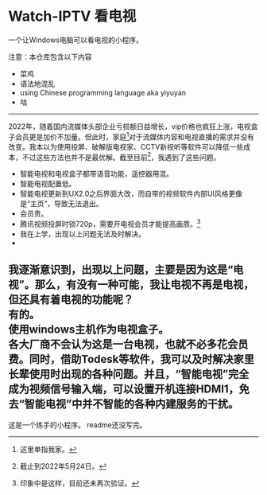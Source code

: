 # Watch-IPTV 看电视
一个让Windows电脑可以看电视的小程序。

注意：本仓库包含以下内容
 - 菜鸡
 - 语法地混乱
 - using Chinese programming language aka yiyuyan
 - 咕
---
2022年，随着国内流媒体头部企业亏损额日益增长，vip价格也疯狂上涨，电视盒子会员更是加价不加量。但此时，家庭[^1]对于流媒体内容和电视直播的需求并没有改变。我本以为使用投屏、破解版电视家、CCTV新视听等软件可以降低一些成本，不过这些方法也并不是最优解。截至目前[^2]，我遇到了这些问题。
 - 智能电视和电视盒子都带语音功能，遥控器用混。
 - 智能电视配置低。
 - 智能电视更新到UX2.0之后界面大改，而自带的视频软件内部UI风格更像是“主页”，导致无法退出。
 - 会员贵。
 - 腾讯视频投屏时锁720p，需要开电视会员才能提高画质。[^3]
 - 我在上学，出现以上问题无法及时解决。
-
[^1]: 这里单指我家。
[^2]: 截止到2022年5月24日。
[^3]: 印象中是这样，目前还未再次验证。

我逐渐意识到，出现以上问题，主要是因为这是“电视”。那么，有没有一种可能，我让电视不再是电视，但还具有着电视的功能呢？  
有的。  
使用windows主机作为电视盒子。  
各大厂商不会认为这是一台电视，也就不必多花会员费。同时，借助Todesk等软件，我可以及时解决家里长辈使用时出现的各种问题。并且，“智能电视”完全成为视频信号输入端，可以设置开机连接HDMI1，免去“智能电视”中并不智能的各种内建服务的干扰。
---
这是一个练手的小程序。
readme还没写完。
